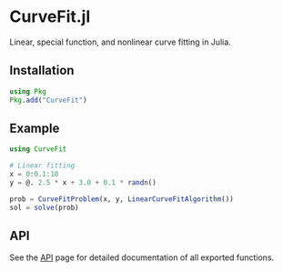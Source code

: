 # CurveFit.jl

Linear, special function, and nonlinear curve fitting in Julia.

## Installation

```julia
using Pkg
Pkg.add("CurveFit")
```

## Example

```julia
using CurveFit

# Linear fitting
x = 0:0.1:10
y = @. 2.5 * x + 3.0 + 0.1 * randn()

prob = CurveFitProblem(x, y, LinearCurveFitAlgorithm())
sol = solve(prob)
```

## API

See the [API](@ref) page for detailed documentation of all exported functions.